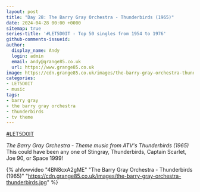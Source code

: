 ```yaml
---
layout: post
title: "Day 28: The Barry Gray Orchestra - Thunderbirds (1965)"
date: 2024-04-28 00:00 +0000
sitemap: true
series-title: '#LET5D0IT - Top 50 singles from 1954 to 1976'
github-comments-issueid:
author:
  display_name: Andy
  login: admin
  email: andy@grange85.co.uk
  url: https://www.grange85.co.uk
image: https://cdn.grange85.co.uk/images/the-barry-gray-orchestra-thunderbirds.jpg
categories:
- LET5D0IT
- music
tags:
- barry gray
- the barry gray orchestra
- thunderbirds
- tv theme
---
```

[#LET5D0IT](https://bsky.app/profile/let5d0it.bsky.social)

_The Barry Gray Orchestra - Theme music from ATV's Thunderbirds (1965)_  
This could have been any one of Stingray, Thunderbirds, Captain Scarlet, Joe 90, or Space 1999!

{% ahfowvideo "4BN8cxA2gME" "The Barry Gray Orchestra - Thunderbirds (1965)" "https://cdn.grange85.co.uk/images/the-barry-gray-orchestra-thunderbirds.jpg" %}
